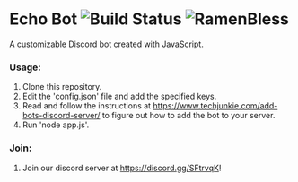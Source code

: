 # Echo Bot ![Build Status](https://travis-ci.org/stevenruidigao/echo-bot.svg?branch=master) ![RamenBless](https://cdn.rawgit.com/LunaGao/BlessYourCodeTag/master/tags/ramen.svg)

A customizable Discord bot created with JavaScript.

### Usage:
1. Clone this repository.
2. Edit the 'config.json' file and add the specified keys.
3. Read and follow the instructions at https://www.techjunkie.com/add-bots-discord-server/ to figure out how to add the bot to your server.
4. Run 'node app.js'.

### Join:
1. Join our discord server at https://discord.gg/SFtrvqK!